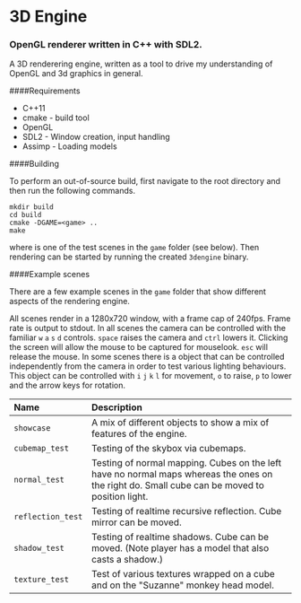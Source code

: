 # 3D Engine

### OpenGL renderer written in C++ with SDL2.

A 3D renderering engine, written as a tool to drive my understanding of OpenGL and 3d graphics in general.

####Requirements
* C++11
* cmake - build tool
* OpenGL
* SDL2 - Window creation, input handling
* Assimp - Loading models

####Building

To perform an out-of-source build, first navigate to the root directory and then run the following commands.

```
mkdir build
cd build
cmake -DGAME=<game> ..
make
```

where <game> is one of the test scenes in the ```game``` folder (see below). Then rendering can be started by running the created ```3dengine``` binary.

####Example scenes

There are a few example scenes in the ```game``` folder that show different aspects of the rendering engine.

All scenes render in a 1280x720 window, with a frame cap of 240fps. Frame rate is output to stdout. In all scenes the camera can be controlled with the familiar ```w``` ```a``` ```s``` ```d``` controls. ```space``` raises the camera and ```ctrl``` lowers it. Clicking the screen will allow the mouse to be captured for mouselook. ```esc``` will release the mouse. In some scenes there is a object that can be controlled independently from the camera in order to test various lighting behaviours. This object can be controlled with ```i``` ```j``` ```k``` ```l``` for movement, ```o``` to raise, ```p``` to lower and the arrow keys for rotation.

| Name                  | Description                                                        |
| :-------------------- | :----------------------------------------------------------------- |
| ```showcase```        | A mix of different objects to show a mix of features of the engine. |
| ```cubemap_test```    | Testing of the skybox via cubemaps. |
| ```normal_test```     | Testing of normal mapping. Cubes on the left have no normal maps whereas the ones on the right do. Small cube can be moved to position light. |
| ```reflection_test``` | Testing of realtime recursive reflection. Cube mirror can be moved. |
| ```shadow_test```     | Testing of realtime shadows. Cube can be moved. (Note player has a model that also casts a shadow.) |
| ```texture_test```    | Test of various textures wrapped on a cube and on the "Suzanne" monkey head model. |

